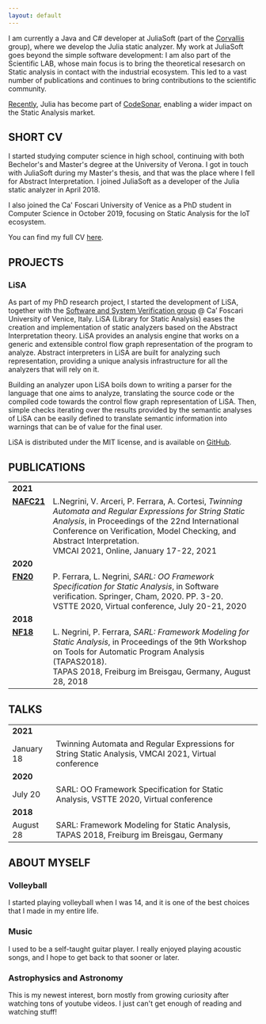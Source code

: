 ```yaml
---
layout: default
---
```


I am currently a Java and C# developer at JuliaSoft (part of the [Corvallis](http://www.corvallis.it/) group), where we develop the Julia static analyzer. 
My work at JuliaSoft goes beyond the simple software development: I am also part of the Scientific LAB, whose main focus is to bring the theoretical 
resesarch on Static analysis in contact with the industrial ecosystem. This led to a vast number of publications and continues to bring contributions to the scientific community.

[Recently](https://news.grammatech.com/grammatech-acquires-juliasoft), Julia has become part of [CodeSonar](https://www.grammatech.com/codesonar-cc), enabling a wider
impact on the Static Analysis market.

## <a name="cv"></a>SHORT CV

I started studying computer science in high school, continuing with both Bechelor's and Master's degree at the University of Verona. I got in touch with JuliaSoft during my 
Master's thesis, and that was the place where I fell for Abstract Interpretation. I joined JuliaSoft as a developer of the Julia static analyzer in April 2018. 

I also joined the Ca' Foscari University of Venice as a PhD student in Computer Science in October 2019, focusing on Static Analysis for the IoT ecosystem.

You can find my full CV [here](cv.pdf).

## <a name="projects"></a>PROJECTS

### LiSA

As part of my PhD research project, I started the development of LiSA, together with the [Software and System Verification group](https://ssv.dais.unive.it/) @ Ca’ Foscari 
University of Venice, Italy. LiSA (Library for Static Analysis) eases the creation and implementation of static analyzers based on the Abstract Interpretation theory. 
LiSA provides an analysis engine that works on a generic and extensible control flow graph representation of the program to analyze. Abstract interpreters in LiSA are 
built for analyzing such representation, providing a unique analysis infrastructure for all the analyzers that will rely on it. 

Building an analyzer upon LiSA boils down to writing a parser for the language that one aims to analyze, translating the source code or the compiled code towards the 
control flow graph representation of LiSA. Then, simple checks iterating over the results provided by the semantic analyses of LiSA can be easily defined to translate 
semantic information into warnings that can be of value for the final user. 

LiSA is distributed under the MIT license, and is available on [GitHub](https://github.com/UniVE-SSV/lisa).

## <a name="publications"></a>PUBLICATIONS

<table>
  <tr>
	<td><b>2021</b></td>
	<td></td>
  </tr>
  <tr>
    <td valign="top"><b><a href="https://link.springer.com/chapter/10.1007/978-3-030-67067-2_13">NAFC21</a></b></td>
    <td>L.Negrini, V. Arceri, P. Ferrara, A. Cortesi, <i>Twinning Automata and Regular Expressions for String Static Analysis</i>, in Proceedings of the 22nd International Conference on Verification, Model Checking, and Abstract Interpretation.<br>VMCAI 2021, Online, January 17-22, 2021</td>
  </tr>
  <tr>
	<td><b>2020</b></td>
	<td></td>
  </tr>
  <tr>
    <td valign="top"><b><a href="https://link.springer.com/chapter/10.1007/978-3-030-63618-0_1">FN20</a></b></td>
    <td>P. Ferrara, L. Negrini, <i>SARL: OO Framework Specification for Static Analysis</i>, in Software verification. Springer, Cham, 2020. PP. 3-20.<br>VSTTE 2020, Virtual conference, July 20-21, 2020</td>
  </tr>
  <tr>
	<td><b>2018</b></td>
	<td></td>
  </tr>
  <tr>
    <td valign="top"><b><a href="https://staticanalysis.org/tapas2018/abstracts/TAPAS_2018_Negrini_Ferrara.pdf">NF18</a></b></td>
    <td>L. Negrini, P. Ferrara, <i>SARL: Framework Modeling for Static Analysis</i>, in Proceedings of the 9th Workshop on Tools for Automatic Program Analysis (TAPAS2018).<br>
	TAPAS 2018, Freiburg im Breisgau, Germany, August 28, 2018</td>
  </tr>
</table>

## <a name="talks"></a>TALKS

<table>
  <tr>
	<td><b>2021</b></td>
	<td></td>
  </tr>
  <tr>
    <td>January 18</td>
    <td>Twinning Automata and Regular Expressions for String Static Analysis, VMCAI 2021, Virtual conference</td>
  </tr>
  <tr>
	<td><b>2020</b></td>
	<td></td>
  </tr>
  <tr>
    <td>July 20</td>
    <td>SARL: OO Framework Specification for Static Analysis, VSTTE 2020, Virtual conference</td>
  </tr>
  <tr>
	<td><b>2018</b></td>
	<td></td>
  </tr>
  <tr>
    <td>August 28</td>
    <td>SARL: Framework Modeling for Static Analysis, TAPAS 2018, Freiburg im Breisgau, Germany</td>
  </tr>
</table>

## <a name="myself"></a>ABOUT MYSELF

### Volleyball

I started playing volleyball when I was 14, and it is one of the best choices that I made in my entire life. 

### Music

I used to be a self-taught guitar player. I really enjoyed playing acoustic songs, and I hope to get back to that sooner or later.

### Astrophysics and Astronomy

This is my newest interest, born mostly from growing curiosity after watching tons of youtube videos. I just can't get enough of reading and watching stuff!
